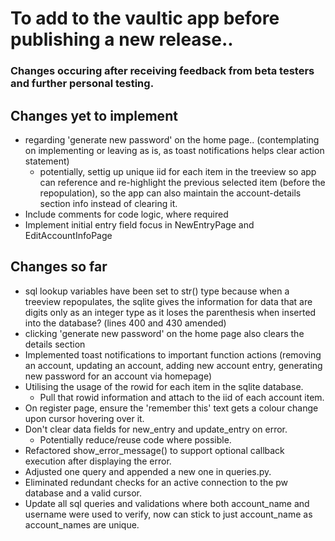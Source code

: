 # To add to the vaultic app before publishing a new release.. 
### Changes occuring after receiving feedback from beta testers and further personal testing.

## Changes yet to implement 
- regarding 'generate new password' on the home page..  (contemplating on implementing or leaving as is, as toast notifications helps clear action statement)
    - potentially, settig up unique iid for each item in the treeview so app can reference and re-highlight the previous selected item (before the repopulation), so the app can also maintain the account-details section info instead of clearing it.
- Include comments for code logic, where required
- Implement initial entry field focus in NewEntryPage and EditAccountInfoPage

## Changes so far
- sql lookup variables have been set to str() type because when a treeview repopulates, the sqlite gives the information for data that are digits only as an integer type as it loses the parenthesis when inserted into the database? (lines 400 and 430 amended)
- clicking 'generate new password' on the home page also clears the details section
- Implemented toast notifications to important function actions (removing an account, updating an account, adding new account entry, generating new password for an account via homepage)
- Utilising the usage of the rowid for each item in the sqlite database.
    - Pull that rowid information and attach to the iid of each account item.
- On register page, ensure the 'remember this' text gets a colour change upon cursor hovering over it.
- Don't clear data fields for new_entry and update_entry on error.
    - Potentially reduce/reuse code where possible.
- Refactored show_error_message() to support optional callback execution after displaying the error.
- Adjusted one query and appended a new one in queries.py.
- Eliminated redundant checks for an active connection to the pw database and a valid cursor.
- Update all sql queries and validations where both account_name and username were used to verify, now can stick to just account_name as account_names are unique.